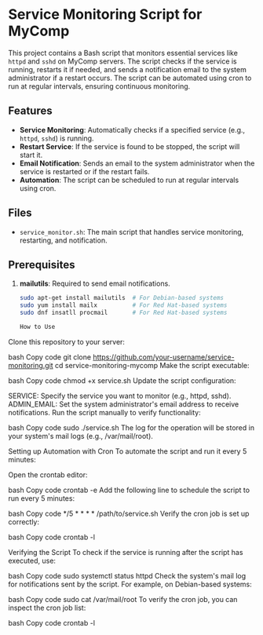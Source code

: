 # Service Monitoring Script for MyComp

This project contains a Bash script that monitors essential services like `httpd` and `sshd` on MyComp servers. The script checks if the service is running, restarts it if needed, and sends a notification email to the system administrator if a restart occurs. The script can be automated using cron to run at regular intervals, ensuring continuous monitoring.

## Features

- **Service Monitoring**: Automatically checks if a specified service (e.g., `httpd`, `sshd`) is running.
- **Restart Service**: If the service is found to be stopped, the script will start it.
- **Email Notification**: Sends an email to the system administrator when the service is restarted or if the restart fails.
- **Automation**: The script can be scheduled to run at regular intervals using cron.

## Files

- `service_monitor.sh`: The main script that handles service monitoring, restarting, and notification.

## Prerequisites

1. **mailutils**: Required to send email notifications.
   ```bash
   sudo apt-get install mailutils  # For Debian-based systems
   sudo yum install mailx          # For Red Hat-based systems
   sudo dnf insatll procmail       # For Red Hat-based systems

   How to Use
Clone this repository to your server:

bash
Copy code
git clone https://github.com/your-username/service-monitoring.git
cd service-monitoring-mycomp
Make the script executable:

bash
Copy code
chmod +x service.sh
Update the script configuration:

SERVICE: Specify the service you want to monitor (e.g., httpd, sshd).
ADMIN_EMAIL: Set the system administrator's email address to receive notifications.
Run the script manually to verify functionality:

bash
Copy code
sudo ./service.sh
The log for the operation will be stored in your system's mail logs (e.g., /var/mail/root).

Setting up Automation with Cron
To automate the script and run it every 5 minutes:

Open the crontab editor:

bash
Copy code
crontab -e
Add the following line to schedule the script to run every 5 minutes:

bash
Copy code
*/5 * * * * /path/to/service.sh
Verify the cron job is set up correctly:

bash
Copy code
crontab -l

Verifying the Script
To check if the service is running after the script has executed, use:

bash
Copy code
sudo systemctl status httpd
Check the system's mail log for notifications sent by the script. For example, on Debian-based systems:

bash
Copy code
sudo cat /var/mail/root
To verify the cron job, you can inspect the cron job list:

bash
Copy code
crontab -l

